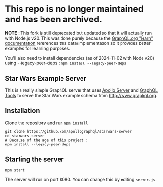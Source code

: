# This repo is no longer maintained and has been archived.

**NOTE** : This fork is still deprecated but updated so that it will actually run with Node.js v20.  This was done purely because the [GraphQL.org "learn" documentation](https://graphql.org/learn/queries/) references this data/implementation so it provides better examples for learning purposes.

You'll also need to install dependencies (as of 2024-11-02 with Node v20) using --legacy-peer-deps :
`npm install --legacy-peer-deps`

## Star Wars Example Server

This is a really simple GraphQL server that uses [Apollo Server](https://github.com/apollostack/apollo-server) and [GraphQL Tools](https://github.com/apollostack/graphql-tools) to serve the Star Wars example schema from http://www.graphql.org.

## Installation

Clone the repository and run `npm install`

```
git clone https://github.com/apollographql/starwars-server
cd starwars-server
# Because of the age of this project :
npm install --legacy-peer-deps
```

## Starting the server

```
npm start
```

The server will run on port 8080. You can change this by editing `server.js`.
